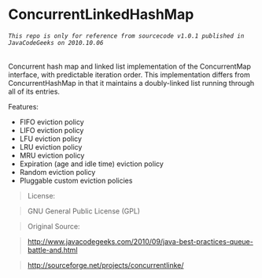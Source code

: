# ConcurrentLinkedHashMap

###### `This repo is only for reference from sourcecode v1.0.1 published in JavaCodeGeeks on 2010.10.06`

Concurrent hash map and linked list implementation of the ConcurrentMap interface, with predictable iteration order. This implementation differs from ConcurrentHashMap in that it maintains a doubly-linked list running through all of its entries.

Features:

  - FIFO eviction policy
  - LIFO eviction policy
  - LFU eviction policy
  - LRU eviction policy
  - MRU eviction policy
  - Expiration (age and idle time) eviction policy
  - Random eviction policy
  - Pluggable custom eviction policies


> License:

> GNU General Public License (GPL)

> Original Source:

> http://www.javacodegeeks.com/2010/09/java-best-practices-queue-battle-and.html

> http://sourceforge.net/projects/concurrentlinke/
